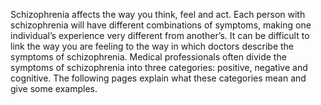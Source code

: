 Schizophrenia affects the way you think, feel and act. Each person
with schizophrenia will have different combinations of symptoms,
making one individual’s experience very different from another’s. It
can be difficult to link the way you are feeling to the way in which
doctors describe the symptoms of schizophrenia. Medical professionals
often divide the symptoms of schizophrenia into three categories:
positive, negative and cognitive. The following pages explain what
these categories mean and give some examples.